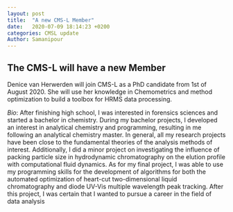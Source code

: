 ```yaml
---
layout: post
title:  "A new CMS-L Member"
date:   2020-07-09 18:14:23 +0200
categories: CMSL update
Author: Samanipour
---
```


## The CMS-L will have a new Member

Denice van Herwerden will join CMS-L as a PhD candidate from 1st of August 2020. She will use her knowledge in Chemometrics and method optimization to build a toolbox for HRMS data processing.

*Bio*:
After finishing high school, I was interested in forensics sciences and started a bachelor in chemistry. During my bachelor projects, I developed an interest in analytical chemistry and programming, resulting in me following an analytical chemistry master. In general, all my research projects have been close to the fundamental theories of the analysis methods of interest. Additionally, I did a minor project on investigating the influence of packing particle size in hydrodynamic chromatography on the elution profile with computational fluid dynamics. As for my final project, I was able to use my programming skills for the development of algorithms for both the automated optimization of heart-cut two-dimensional liquid chromatography and diode UV-Vis multiple wavelength peak tracking. After this project, I was certain that I wanted to pursue a career in the field of data analysis
